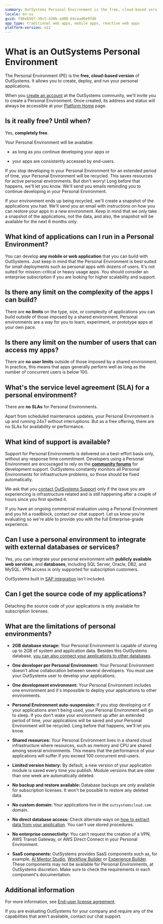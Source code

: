 ```yaml
---
summary: OutSystems Personal Environment is the free, cloud-based version of OutSystems. Check these FAQ to learn more.
locale: en-us
guid: f88eb567-39c5-430b-ad00-64cead6e9fd0
app_type: traditional web apps, mobile apps, reactive web apps
platform-version: o11
---
```


# What is an OutSystems Personal Environment

The Personal Environment (PE) is the **free, cloud-based version** of OutSystems. It allows you to create, deploy, and run your personal applications.

When you [create an account](https://www.outsystems.com/home/GetStartedForFree.aspx) at the OutSystems community, we'll invite you to create a Personal Environment. Once created, its address and status will always be accessible at your [Platform Home](https://www.outsystems.com/home) page.

## Is it really free? Until when?

Yes, **completely free**.

Your Personal Environment will be available:

* as long as you continue developing your apps or

* your apps are consistently accessed by end-users.

If you stop developing in your Personal Environment for an extended period of time, your Personal Environment will be recycled. This saves resources for active personal environments. But don't worry! Long before that happens, we'll let you know. We'll send you emails reminding you to continue developing in your Personal Environment.

If your environment ends up being recycled, we'll create a snapshot of the applications you had. We'll send you an email with instructions on how you can restore your apps in a new environment. Keep in mind that we only take a snapshot of the applications, not the data, and also, the snapshot will be available for the next 6 months only.

## What kind of applications can I run in a Personal Environment?

You can develop **any mobile or web application** that you can build with OutSystems. Just keep in mind that the Personal Environment is best suited for small deployments such as personal apps with dozens of users. It's not suited for mission-critical or heavy usage apps. You should consider an enterprise subscription if you are looking for higher scalability and support.

## Is there any limit on the complexity of the apps I can build?

There are **no limits** on the type, size, or complexity of applications you can build outside of those imposed by a shared environment. Personal environments are a way for you to learn, experiment, or prototype apps at your own pace.

## Is there any limit on the number of users that can access my apps?

There are **no user limits** outside of those imposed by a shared environment. In practice, this means that apps generally perform well as long as the number of concurrent users is below 100.

## What's the service level agreement (SLA) for a personal environment?

There are **no SLAs** for Personal Environments.

Apart from scheduled maintenance updates, your Personal Environment is up and running 24x7 without interruptions. But as a free offering, there are no SLAs for availability or performance.

## What kind of support is available?

Support for Personal Environments is delivered on a best-effort basis only, without any response time commitment. Developers using a Personal Environment are encouraged to rely on the [**community forums**](https://www.outsystems.com/forums/) for development support. OutSystems constantly monitors all Personal Environments for infrastructure problems, so those should be fixed automatically.

We ask that you [contact OutSystems Support](https://www.outsystems.com/legal/success/contact-outsystems-technical-support/) only if the issue you are experiencing is infrastructure related and is still happening after a couple of hours since you first spotted it.

If you have an ongoing commercial evaluation using a Personal Environment and you hit a roadblock, contact our chat support. Let us know you're evaluating so we're able to provide you with the full Enterprise-grade experience.

## Can I use a personal environment to integrate with external databases or services?

Yes, you can integrate your personal environment with **publicly available web services**, and **databases**, including SQL Server, Oracle, DB2, and MySQL. VPN access is only supported for subscription customers.

OutSystems built in [SAP integration](https://success.outsystems.com/Documentation/11/Extensibility_and_Integration/SAP/Integrate_with_a_SAP_System) isn't included.

## Can I get the source code of my applications?

Detaching the source code of your applications is only available for subscription licenses.

## What are the limitations of personal environments?

* **2GB database storage:** Your Personal Environment is capable of storing up to 2GB of system and application data. Besides this OutSystems database, [you can also connect your applications to other databases](https://www.outsystems.com/evaluation-guide/use-outsystems-with-existing-databases/#3).

* **One developer per Personal Environment:** Your Personal Environment doesn't allow collaboration between several developers. You must use your OutSystems user to develop your applications.

* **One development environment:** Your Personal Environment includes one environment and it's impossible to deploy your applications to other environments.

* **Personal Environment auto-suspension:** If you stop developing or if your applications aren't being used, your Personal Environment will go to sleep. If you don't wake your environment up after an extended period of time, your applications will be saved and your Personal Environment will be recycled. Long before that happens, we'll let you know.

* **Shared resources:** Your Personal Environment lives in a shared cloud infrastructure where resources, such as memory and CPU are shared among several environments. This means that the performance of your applications will suffer if you exceed 100 concurrent end-users.

* **Limited version history:** By default, a new version of your application module is saved every time you publish. Module versions that are older than one week are automatically deleted.

* **No backup and restore available:** Database backups are only available for subscription licenses. It won't be possible to restore any deleted data.

* **No custom domain:** Your applications live in the `outsystemscloud.com` domain.

* **No direct database access:** Check alternate ways on [how to extract data from your application](https://success.outsystems.com/Support/Personal_Environment/Personal_environment_hosting_infrastructure_under_the_hood#Extracting_your_data). You can't use stored procedures.

* **No enterprise connectivity:** You can't request the creation of a VPN, AWS Transit Gateway, or AWS Direct Connect in your Personal Environment.

* **SaaS components:** OutSystems provides SaaS components such as, for example, [AI Mentor Studio](https://success.outsystems.com/Documentation/11/Managing_the_Applications_Lifecycle/Manage_technical_debt/), [Workflow Builder](https://success.outsystems.com/Documentation/Workflow_Builder) or [Experience Builder](https://success.outsystems.com/Documentation/Experience_Builder). These components may not be available for Personal Environments, at OutSystems discretion. Make sure to check the requirements in each component's documentation.

## Additional information

For more information, see [End-user license agreement](https://www.outsystems.com/legal/end-user-licensing-agreement/).

If you are evaluating OutSystems for your company and require any of the capabilities that aren't available, contact our chat support.
